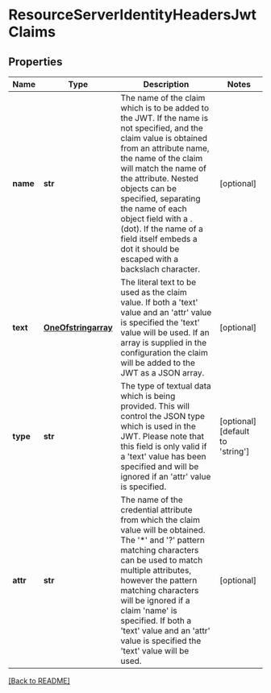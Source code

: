 # ResourceServerIdentityHeadersJwtClaims


## Properties

Name | Type | Description | Notes
------------ | ------------- | ------------- | -------------
**name** | **str** | The name of the claim which is to be added to the JWT.   If the name is not specified, and the claim value is  obtained from an attribute name, the name of the claim  will match the name of the attribute.   Nested objects can be specified, separating the name of each object  field with a . (dot).  If the name of a field itself  embeds a dot it should be escaped with a backslach  character.  | [optional] 
**text** | [**OneOfstringarray**](OneOfstringarray.md) | The literal text to be used as the claim value.  If both a &#39;text&#39; value and an &#39;attr&#39; value is specified the  &#39;text&#39; value will be used.  If an array is supplied in  the configuration the claim will be added to the JWT as a JSON array.  | [optional] 
**type** | **str** | The type of textual data which is being provided.  This will control the JSON type which is used in the JWT. Please note that this field is only valid if a &#39;text&#39;  value has been specified and will be ignored if an &#39;attr&#39; value is specified.  | [optional] [default to 'string']
**attr** | **str** | The name of the credential attribute from which the claim value will be obtained.  The &#39;*&#39; and &#39;?&#39; pattern matching characters can be used to match multiple attributes,  however the pattern matching characters will be ignored  if a claim &#39;name&#39; is specified.  If both a &#39;text&#39; value  and an &#39;attr&#39; value is specified the &#39;text&#39; value will  be used.  | [optional] 

[[Back to README]](../README.md)



